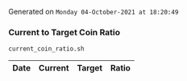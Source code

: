 Generated on `Monday 04-October-2021 at 18:20:49`

### Current to Target Coin Ratio
`current_coin_ratio.sh`

Date|Current|Target|Ratio
---|---|---|---
